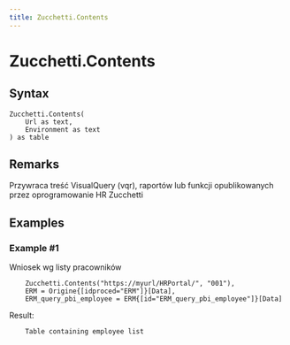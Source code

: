 ```yaml
---
title: Zucchetti.Contents
---
```


# Zucchetti.Contents



## Syntax

```powerquery
Zucchetti.Contents(
    Url as text,
    Environment as text
) as table
```


## Remarks

Przywraca treść VisualQuery (vqr), raportów lub funkcji opublikowanych przez oprogramowanie HR Zucchetti


## Examples

### Example #1 
Wniosek wg listy pracowników
```powerquery
    Zucchetti.Contents("https://myurl/HRPortal/", "001"),
    ERM = Origine{[idproced="ERM"]}[Data],
    ERM_query_pbi_employee = ERM{[id="ERM_query_pbi_employee"]}[Data]
```

Result: 
```powerquery
    Table containing employee list
```



